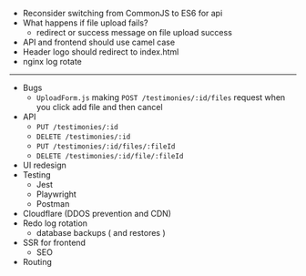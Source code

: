 - Reconsider switching from CommonJS to ES6 for api
- What happens if file upload fails?
  - redirect or success message on file upload success
- API and frontend should use camel case
- Header logo should redirect to index.html
- nginx log rotate
---
- Bugs
  - `UploadForm.js` making `POST /testimonies/:id/files` request when you click add file and then cancel
- API
  - `PUT /testimonies/:id`
  - `DELETE /testimonies/:id`
  - `PUT /testimonies/:id/files/:fileId`
  - `DELETE /testimonies/:id/file/:fileId`
- UI redesign
- Testing
  - Jest
  - Playwright
  - Postman
- Cloudflare (DDOS prevention and CDN)
- Redo log rotation
  - database backups ( and restores )
- SSR for frontend
  - SEO
- Routing